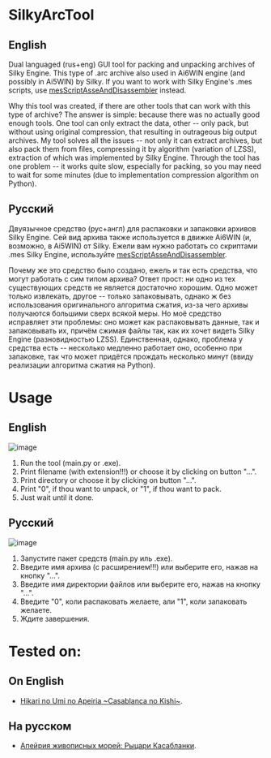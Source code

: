 # SilkyArcTool
## English
Dual languaged (rus+eng) GUI tool for packing and unpacking archives of Silky Engine. This type of .arc archive also used in Ai6WIN engine (and possibly in Ai5WIN) by Silky. If you want to work with Silky Engine's .mes scripts, use [mesScriptAsseAndDisassembler](https://github.com/TesterTesterov/mesScriptAsseAndDisassembler) instead.

Why this tool was created, if there are other tools that can work with this type of archive? The answer is simple: because there was no actually good enough tools. One tool can only extract the data, other -- only pack, but without using original compression, that resulting in outrageous big output archives. My tool solves all the issues -- not only it can extract archives, but also pack them from files, compressing it by algorithm (variation of LZSS), extraction of which was implemented by Silky Engine. Through the tool has one problem -- it works quite slow, especially for packing, so you may need to wait for some minutes (due to implementation compression algorithm on Python).

## Русский
Двуязычное средство (рус+англ) для распаковки и запаковки архивов Silky Engine. Сей вид архива также используется в движке Ai6WIN (и, возможно, в Ai5WIN) от Silky. Ежели вам нужно работать со скриптами .mes Silky Engine, используйте [mesScriptAsseAndDisassembler](https://github.com/TesterTesterov/mesScriptAsseAndDisassembler).

Почему же это средство было создано, ежель и так есть средства, что могут работать с сим типом архива? Ответ прост: ни одно из тех существующих средств не является достаточно хорошим. Одно может только извлекать, другое -- только запаковывать, однако ж без использования оригинального алгоритма сжатия, из-за чего архивы получаются большими сверх всякой меры. Но моё средство исправляет эти проблемы: оно может как распаковывать данные, так и запаковывать их, причём сжимая файлы так, как их хочет видеть Silky Engine (разновидностью LZSS). Единственная, однако, проблема у средства есть -- несколько медленно работает оно, особенно при запаковке, так что может придётся прождать несколько минут (ввиду реализации алгоритма сжатия на Python).

# Usage
## English
![image](https://user-images.githubusercontent.com/66121918/147122698-36aa4d55-3d18-43ee-a86d-f2d73367be86.png)
1. Run the tool (main.py or .exe).
2. Print filename (with extension!!!) or choose it by clicking on button "...".
3. Print directory or choose it by clicking on button "...".
4. Print "0", if thou want to unpack, or "1", if thou want to pack.
5. Just wait until it done.

## Русский
![image](https://user-images.githubusercontent.com/66121918/147131060-480cdf33-33dd-4ffa-9aa5-035962923512.png)
1. Запустите пакет средств (main.py иль .exe).
2. Введите имя архива (с расширением!!!) или выберите его, нажав на кнопку "...".
3. Введите имя директории файлов или выберите его, нажав на кнопку "...".
4. Введите "0", коли распаковать желаете, али "1", коли запаковать желаете.
5. Ждите завершения.

# Tested on:

## On English
- [Hikari no Umi no Apeiria \~Casablanca no Kishi\~](https://vndb.org/v21857).

## На русском
- [Апейрия живописных морей: Рыцари Касабланки](https://vndb.org/v21857).
